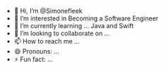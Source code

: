- 👋 Hi, I’m @Simonefleek
- 👀 I’m interested in Becoming  a Software Engineer
- 🌱 I’m currently learning ... Java and Swift
- 💞️ I’m looking to collaborate on ...
- 📫 How to reach me ...
- 😄 Pronouns: ...
- ⚡ Fun fact: ...

<!---
Simonefleek/Simonefleek is a ✨ special ✨ repository because its `README.md` (this file) appears on your GitHub profile.
You can click the Preview link to take a look at your changes.
--->
